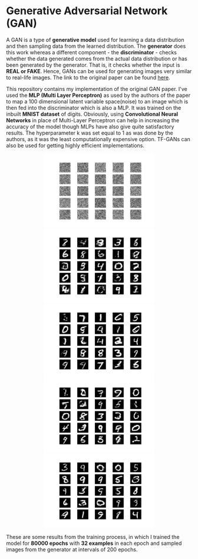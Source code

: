 # Generative Adversarial Network (GAN)
A GAN is a type of **generative model** used for learning a data distribution and then sampling data from the learned distribution. The **generator** does this work whereas a different component - the **discriminator** - checks whether the data generated comes from the actual data distribution or has been generated by the generator. That is, it checks whether the input is **REAL or FAKE**. Hence, GANs can be used for generating images very similar to real-life images. The link to the original paper can be found [here](https://arxiv.org/pdf/1406.2661.pdf).

This repository contains my implementation of the original GAN paper. I've used the **MLP (Multi Layer Perceptron)** as used by the authors of the paper to map a 100 dimensional latent variable space(noise) to an image which is then fed into the discriminator which is also a MLP. It was trained on the inbuilt **MNIST dataset** of digits. Obviously, using **Convolutional Neural Networks** in place of Multi-Layer Perceptron can help in increasing the accuracy of the model though MLPs have also give quite satisfactory results. The hyperparameter k was set equal to 1 as was done by the authors, as it was the least computationally expensive option. TF-GANs can also be used for getting highly efficient implementations.

<p align="center">
  <img width="300" height="200" src="https://github.com/Terabyte17/GAN-for-MNIST/blob/master/images/1.png"/>
  <img width="300" height="200" src="https://github.com/Terabyte17/GAN-for-MNIST/blob/master/images/2.png"/>
  <img width="300" height="200" src="https://github.com/Terabyte17/GAN-for-MNIST/blob/master/images/3.png"/>
  <img width="300" height="200" src="https://github.com/Terabyte17/GAN-for-MNIST/blob/master/images/4.png"/>
  <img width="300" height="200" src="https://github.com/Terabyte17/GAN-for-MNIST/blob/master/images/5.png"/>
</p>

These are some results from the training process, in which I trained the model for **80000 epochs** with **32 examples** in each epoch and sampled images from the generator at intervals of 200 epochs.
